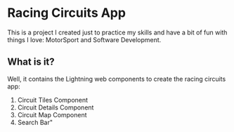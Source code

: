 # Racing Circuits App 

This is a project I created just to practice my skills and have a bit of fun with things I love: MotorSport and Software Development.

## What is it?
Well, it contains the Lightning web components to create the racing circuits app:


1. Circuit Tiles Component
2. Circuit Details Component
3. Circuit Map Component
4. Search Bar"
